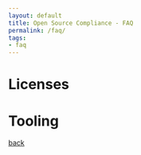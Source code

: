 ```yaml
---
layout: default
title: Open Source Compliance - FAQ
permalink: /faq/
tags:
- faq
---
```


# Licenses

# Tooling

[back](/)